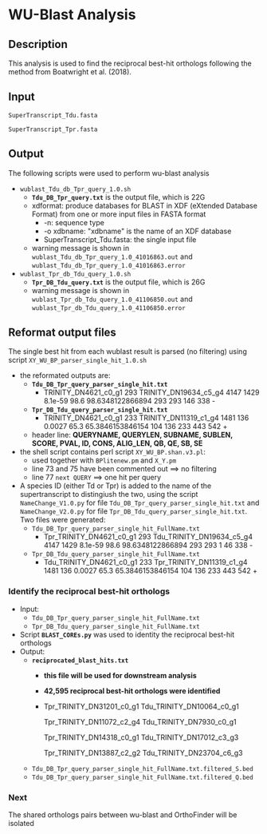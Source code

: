 # WU-Blast Analysis
## Description
This analysis is used to find the reciprocal best-hit orthologs following the method from Boatwright et al. (2018). 
## Input
`SuperTranscript_Tdu.fasta`

`SuperTranscript_Tpr.fasta`
## Output
The following scripts were used to perform wu-blast analysis
- `wublast_Tdu_db_Tpr_query_1.0.sh`
  - **`Tdu_DB_Tpr_query.txt`** is the output file, which is 22G
  - xdformat: produce databases for BLAST in XDF (eXtended Database Format) from one or more input files in FASTA format
    - -n: sequence type
    - -o xdbname: "xdbname" is the name of an XDF database
    - SuperTranscript_Tdu.fasta: the single input file
  - warning message is shown in `wublast_Tdu_db_Tpr_query_1.0_41016863.out` and `wublast_Tdu_db_Tpr_query_1.0_41016863.error`
- `wublast_Tpr_db_Tdu_query_1.0.sh`
  - **`Tpr_DB_Tdu_query.txt`** is the output file, which is 26G
  - warning message is shown in `wublast_Tpr_db_Tdu_query_1.0_41106850.out` and `wublast_Tpr_db_Tdu_query_1.0_41106850.error`

## Reformat output files
The single best hit from each wublast result is parsed (no filtering) using script `XY_WU_BP_parser_single_hit_1.0.sh`
- the reformated outputs are:
  - **`Tdu_DB_Tpr_query_parser_single_hit.txt`**
    - TRINITY_DN4621_c0_g1	293	TRINITY_DN19634_c5_g4	4147	1429	8.1e-59	98.6	98.6348122866894	293	293	146	338	-
  - **`Tpr_DB_Tdu_query_parser_single_hit.txt`**
    - TRINITY_DN4621_c0_g1	233	TRINITY_DN11319_c1_g4	1481	136	0.0027	65.3	65.3846153846154	104	136	233	443	542	+
  - header line: **QUERYNAME, QUERYLEN, SUBNAME, SUBLEN, SCORE, PVAL, ID, CONS, ALIG_LEN, QB, QE, SB, SE**
- the shell script contains perl script `XY_WU_BP.shan.v3.pl`:
  - used together with `BPlitenew.pm` and `X_Y.pm`
  - line 73 and 75 have been commented out ==> no filtering
  - line 77 `next QUERY` ==> one hit per query
- A species ID (either Td or Tpr) is added to the name of the supertranscript to distingiush the two, using the script `NameChange_V1.0.py` for file `Tdu_DB_Tpr_query_parser_single_hit.txt` and `NameChange_V2.0.py` for file `Tpr_DB_Tdu_query_parser_single_hit.txt`. Two files were generated:
  - `Tdu_DB_Tpr_query_parser_single_hit_FullName.txt`
    - Tpr_TRINITY_DN4621_c0_g1        293     Tdu_TRINITY_DN19634_c5_g4       4147    1429    8.1e-59 98.6    98.6348122866894        293     293     1       46      338     -
  - `Tpr_DB_Tdu_query_parser_single_hit_FullName.txt`
    - Tdu_TRINITY_DN4621_c0_g1        233     Tpr_TRINITY_DN11319_c1_g4       1481    136     0.0027  65.3    65.3846153846154        104     136     233     443     542     +

### Identify the reciprocal best-hit orthologs
- Input:
  - `Tdu_DB_Tpr_query_parser_single_hit_FullName.txt`
  - `Tpr_DB_Tdu_query_parser_single_hit_FullName.txt`
- Script **`BLAST_COREs.py`** was used to identity the reciprocal best-hit orthologs
- Output:
  - **`reciprocated_blast_hits.txt`**
    - **this file will be used for downstream analysis**
    - **42,595 reciprocal best-hit orthologs were identified**
    - Tpr_TRINITY_DN31201_c0_g1       Tdu_TRINITY_DN10064_c0_g1
    
      Tpr_TRINITY_DN11072_c2_g4       Tdu_TRINITY_DN7930_c0_g1
      
      Tpr_TRINITY_DN14318_c0_g1       Tdu_TRINITY_DN17012_c3_g3
      
      Tpr_TRINITY_DN13887_c2_g2       Tdu_TRINITY_DN23704_c6_g3
  - `Tdu_DB_Tpr_query_parser_single_hit_FullName.txt.filtered_S.bed`
  - `Tdu_DB_Tpr_query_parser_single_hit_FullName.txt.filtered_Q.bed`
  
### Next
The shared orthologs pairs between wu-blast and OrthoFinder will be isolated
